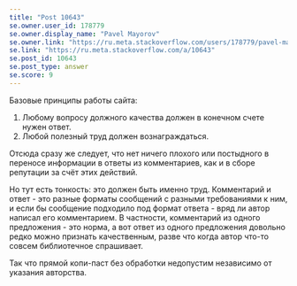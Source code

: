 ```yaml
---
title: "Post 10643"
se.owner.user_id: 178779
se.owner.display_name: "Pavel Mayorov"
se.owner.link: "https://ru.meta.stackoverflow.com/users/178779/pavel-mayorov"
se.link: "https://ru.meta.stackoverflow.com/a/10643"
se.post_id: 10643
se.post_type: answer
se.score: 9
---
```

<p>Базовые принципы работы сайта:</p>
<ol>
<li>Любому вопросу должного качества должен в конечном счете нужен ответ.</li>
<li>Любой полезный труд должен вознаграждаться.</li>
</ol>
<p>Отсюда сразу же следует, что нет ничего плохого или постыдного в переносе информации в ответы из комментариев, как и в сборе репутации за счёт этих действий.</p>
<p>Но тут есть тонкость: это должен быть именно труд. Комментарий и ответ - это разные форматы сообщений с разными требованиями к ним, и если бы сообщение подходило под формат ответа - вряд ли автор написал его комментарием. В частности, комментарий из одного предложения - это норма, а вот ответ из одного предложения довольно редко можно признать качественным, разве что когда автор что-то совсем библиотечное спрашивает.</p>
<p>Так что прямой копи-паст без обработки недопустим независимо от указания авторства.</p>
